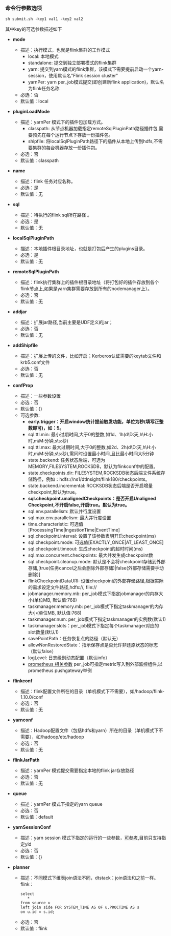 ### 命令行参数选项

```
sh submit.sh -key1 val1 -key2 val2
```
其中key的可选参数描述如下

* **mode**
	* 描述：执行模式，也就是flink集群的工作模式
		* local: 本地模式
		* standalone: 提交到独立部署模式的flink集群
		* yarn: 提交到yarn模式的flink集群，该模式下需要提前启动一个yarn-session，使用默认名"Flink session cluster"
		* yarnPer: yarn per_job模式提交(即创建新flink application)，默认名为flink任务名称
	* 必选：否
	* 默认值：local
	
* **pluginLoadMode**
	* 描述：yarnPer 模式下的插件包加载方式。
	   * classpath: 从节点机器加载指定remoteSqlPluginPath路径插件包,需要预先在每个运行节点下存放一份插件包。
	   * shipfile: 将localSqlPluginPath路径下的插件从本地上传到hdfs,不需要集群的每台机器存放一份插件包。
	* 必选：否
	* 默认值：classpath
		
	
* **name**
	* 描述：flink 任务对应名称。
	* 必选：是
	* 默认值：无	

* **sql**
	* 描述：待执行的flink sql所在路径 。
	* 必选：是
	* 默认值：无
	
* **localSqlPluginPath**
	* 描述：本地插件根目录地址，也就是打包后产生的plugins目录。
	* 必选：是
	* 默认值：无
	
* **remoteSqlPluginPath**
    * 描述：flink执行集群上的插件根目录地址（将打包好的插件存放到各个flink节点上,如果是yarn集群需要存放到所有的nodemanager上）。
    * 必选：否
    * 默认值：无

* **addjar**
    * 描述：扩展jar路径,当前主要是UDF定义的jar；
    * 必选：否
    * 默认值：无

* **addShipfile**
    * 描述：扩展上传的文件，比如开启；Kerberos认证需要的keytab文件和krb5.conf文件    
    * 必选：否
    * 默认值：无
    
* **confProp**
    * 描述：一些参数设置
    * 必选：否
    * 默认值：{}
    * 可选参数:
        * **early.trigger：开启window统计提前触发功能，单位为秒(填写正整数即可)，如：5。**
        * sql.ttl.min: 最小过期时间,大于0的整数,如1d、1h(d\D:天,h\H:小时,m\M:分钟,s\s:秒)
        * sql.ttl.max: 最大过期时间,大于0的整数,如2d、2h(d\D:天,h\H:小时,m\M:分钟,s\s:秒),需同时设置最小时间,且比最小时间大5分钟
        * state.backend: 任务状态后端，可选为MEMORY,FILESYSTEM,ROCKSDB，默认为flinkconf中的配置。
        * state.checkpoints.dir: FILESYSTEM,ROCKSDB状态后端文件系统存储路径，例如：hdfs://ns1/dtInsight/flink180/checkpoints。
        * state.backend.incremental: ROCKSDB状态后端是否开启增量checkpoint,默认为true。
        * **sql.checkpoint.unalignedCheckpoints：是否开启Unaligned Checkpoint,不开启false,开启true。默认为true。**
        * sql.env.parallelism: 默认并行度设置
        * sql.max.env.parallelism: 最大并行度设置
        * time.characteristic: 可选值[ProcessingTime|IngestionTime|EventTime]
        * sql.checkpoint.interval: 设置了该参数表明开启checkpoint(ms)
        * sql.checkpoint.mode: 可选值[EXACTLY_ONCE|AT_LEAST_ONCE]
        * sql.checkpoint.timeout: 生成checkpoint的超时时间(ms)
        * sql.max.concurrent.checkpoints: 最大并发生成checkpoint数
        * sql.checkpoint.cleanup.mode: 默认是不会将checkpoint存储到外部存储,[true(任务cancel之后会删除外部存储)|false(外部存储需要手动删除)]
        * flinkCheckpointDataURI: 设置checkpoint的外部存储路径,根据实际的需求设定文件路径,hdfs://, file://
        * jobmanager.memory.mb: per_job模式下指定jobmanager的内存大小(单位MB, 默认值:768)
        * taskmanager.memory.mb: per_job模式下指定taskmanager的内存大小(单位MB, 默认值:768)
        * taskmanager.num: per_job模式下指定taskmanager的实例数(默认1)
        * taskmanager.slots：per_job模式下指定每个taskmanager对应的slot数量(默认1)
        * savePointPath：任务恢复点的路径（默认无）
        * allowNonRestoredState：指示保存点是否允许非还原状态的标志（默认false）
        * logLevel: 日志级别动态配置（默认info）
        * [prometheus 相关参数](./prometheus.md) per_job可指定metric写入到外部监控组件,以prometheus pushgateway举例
    
	
* **flinkconf**
	* 描述：flink配置文件所在的目录（单机模式下不需要），如/hadoop/flink-1.10.0/conf
	* 必选：否
	* 默认值：无
	
* **yarnconf**
	* 描述：Hadoop配置文件（包括hdfs和yarn）所在的目录（单机模式下不需要），如/hadoop/etc/hadoop
	* 必选：否
	* 默认值：无
	
* **flinkJarPath**
	* 描述：yarnPer 模式提交需要指定本地的flink jar存放路径
	* 必选：否
	* 默认值：无

* **queue**
	* 描述：yarnPer 模式下指定的yarn queue
	* 必选：否
	* 默认值：default
	
* **yarnSessionConf**
	* 描述：yarn session 模式下指定的运行的一些参数，[可参考](https://ci.apache.org/projects/flink/flink-docs-release-1.8/ops/cli.html),目前只支持指定yid
	* 必选：否
	* 默认值：{}
	
* **planner**	
    * 描述：不同模式下维表join语法不同，dtstack：join语法和之前一样。flink：
        ```
        select 
           *
        from source u
        left join side FOR SYSTEM_TIME AS OF u.PROCTIME AS s
        on u.id = s.id;
        ```
    * 必选：否
    * 默认值：flink